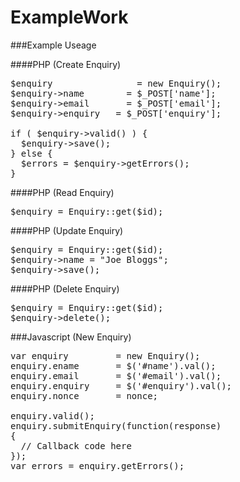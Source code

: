 # ExampleWork

###Example Useage

####PHP (Create Enquiry)

<pre>
$enquiry 		        = new Enquiry();
$enquiry->name 		  = $_POST['name'];
$enquiry->email 	  = $_POST['email'];
$enquiry->enquiry 	= $_POST['enquiry'];

if ( $enquiry->valid() ) {
  $enquiry->save();
} else {
  $errors = $enquiry->getErrors();
}
</pre>

####PHP (Read Enquiry)

<pre>
$enquiry = Enquiry::get($id);
</pre>

####PHP (Update Enquiry)

<pre>
$enquiry = Enquiry::get($id);
$enquiry->name = "Joe Bloggs";
$enquiry->save();
</pre>

####PHP (Delete Enquiry)

<pre>
$enquiry = Enquiry::get($id);
$enquiry->delete();
</pre>

###Javascript (New Enquiry)

<pre>
var enquiry         = new Enquiry();
enquiry.ename       = $('#name').val();
enquiry.email       = $('#email').val();
enquiry.enquiry     = $('#enquiry').val();
enquiry.nonce       = nonce;

enquiry.valid();
enquiry.submitEnquiry(function(response)
{
  // Callback code here
});
var errors = enquiry.getErrors();
</pre>
